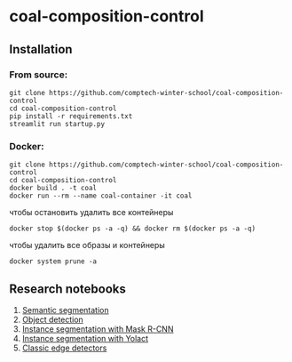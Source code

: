 # coal-composition-control

## Installation
### From source:
```
git clone https://github.com/comptech-winter-school/coal-composition-control
cd coal-composition-control
pip install -r requirements.txt
streamlit run startup.py
```

### Docker:
```
git clone https://github.com/comptech-winter-school/coal-composition-control
cd coal-composition-control
docker build . -t coal
docker run --rm --name coal-container -it coal
```
чтобы остановить удалить все контейнеры
```
docker stop $(docker ps -a -q) && docker rm $(docker ps -a -q)  
```
чтобы удалить все образы и контейнеры
```
docker system prune -a 
```

## Research notebooks

1. [Semantic segmentation](https://colab.research.google.com/drive/1HrIuBNUtr-K0jktEsmTXYDOZdR7B6iNi?usp=sharing)
2. [Object detection](https://colab.research.google.com/drive/1V3NdYkR7gqTTmzoc7LXHQPv0L4twMpGm?usp=sharing)
3. [Instance segmentation with Mask R-CNN](https://colab.research.google.com/drive/1-epExQsCQUvenJD_c4E4Ji-ZeDteg_z6?usp=sharing#scrollTo=T2ZmpAt29XzK)
4. [Instance segmentation with Yolact](https://colab.research.google.com/drive/1UM3GE05vaBJJIx657Y9X2RDoQgLaAjv6?usp=sharing)
5. [Classic edge detectors](https://colab.research.google.com/drive/1qqCTqAYwOOr5AGAJ8_fIrWTmNs8PkhTp?usp=sharing)